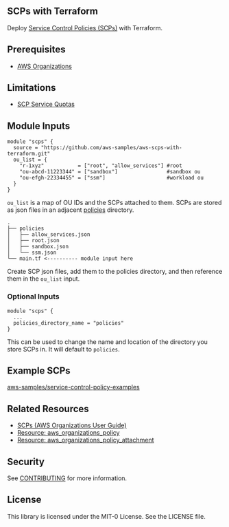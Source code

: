 ## SCPs with Terraform

Deploy [Service Control Policies (SCPs)](https://docs.aws.amazon.com/organizations/latest/userguide/orgs_manage_policies_scps.html) with Terraform.

## Prerequisites

- [AWS Organizations](https://docs.aws.amazon.com/organizations/latest/userguide/orgs_introduction.html)

## Limitations

- [SCP Service Quotas](https://docs.aws.amazon.com/organizations/latest/userguide/orgs_reference_limits.html) 

## Module Inputs
```hcl
module "scps" {
  source = "https://github.com/aws-samples/aws-scps-with-terraform.git"
  ou_list = {
    "r-1xyz"           = ["root", "allow_services"] #root
    "ou-abcd-11223344" = ["sandbox"]                #sandbox ou
    "ou-efgh-22334455" = ["ssm"]                    #workload ou
  }
}
```

`ou_list` is a map of OU IDs and the SCPs attached to them. SCPs are stored as json files in an adjacent [policies](./policies/) directory.
```
.
├── policies
│   ├── allow_services.json
│   ├── root.json
│   ├── sandbox.json
│   └── ssm.json
└── main.tf <---------- module input here
```

Create SCP json files, add them to the policies directory, and then reference them in the `ou_list` input. 
### Optional Inputs

```hcl
module "scps" {
  ... 
  policies_directory_name = "policies"
}
```

This can be used to change the name and location of the directory you store SCPs in. It will default to `policies`. 

## Example SCPs

[aws-samples/service-control-policy-examples](https://github.com/aws-samples/service-control-policy-examples) 

## Related Resources

- [SCPs (AWS Organizations User Guide)](https://docs.aws.amazon.com/organizations/latest/userguide/orgs_manage_policies_scps.html)
- [Resource: aws_organizations_policy](https://registry.terraform.io/providers/hashicorp/aws/latest/docs/resources/organizations_policy)
- [Resource: aws_organizations_policy_attachment](https://registry.terraform.io/providers/hashicorp/aws/latest/docs/resources/organizations_policy_attachment)

## Security

See [CONTRIBUTING](CONTRIBUTING.md#security-issue-notifications) for more information.

## License

This library is licensed under the MIT-0 License. See the LICENSE file.

